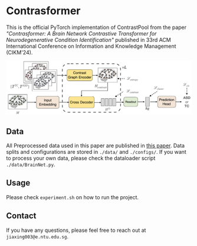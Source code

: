 # Contrasformer


This is the official PyTorch implementation of ContrastPool from the paper 
*"Contrasformer: A Brain Network Contrastive Transformer for Neurodegenerative Condition Identification"* published in 33rd ACM International Conference on Information and Knowledge Management (CIKM'24).

<!--Link: [Arxiv](https://arxiv.org/abs/2307.11133).-->

<img alt="Model" src="figs/framework.png" title="Framework"/>


## Data
All Preprocessed data used in this paper are published in [this paper](https://proceedings.neurips.cc/paper_files/paper/2023/file/44e3a3115ca26e5127851acd0cedd0d9-Paper-Datasets_and_Benchmarks.pdf). 
Data splits and configurations are stored in `./data/` and `./configs/`. If you want to process your own data, please check the dataloader script `./data/BrainNet.py`.

## Usage

Please check `experiment.sh` on how to run the project.

<!--## Citation

If you find this code useful, please consider citing our paper:

```
@ARTICLE{10508252,
  author={Xu, Jiaxing and Bian, Qingtian and Li, Xinhang and Zhang, Aihu and Ke, Yiping and Qiao, Miao and Zhang, Wei and Sim, Wei Khang Jeremy and Gulyás, Balázs},
  journal={IEEE Transactions on Medical Imaging}, 
  title={Contrastive Graph Pooling for Explainable Classification of Brain Networks}, 
  year={2024},
  volume={},
  number={},
  pages={1-1},
  keywords={Functional magnetic resonance imaging;Feature extraction;Task analysis;Data mining;Alzheimer's disease;Message passing;Brain modeling;Brain Network;Deep Learning for Neuroimaging;fMRI Biomarker;Graph Classification;Graph Neural Network},
  doi={10.1109/TMI.2024.3392988}}
```-->

## Contact

If you have any questions, please feel free to reach out at `jiaxing003@e.ntu.edu.sg`.
